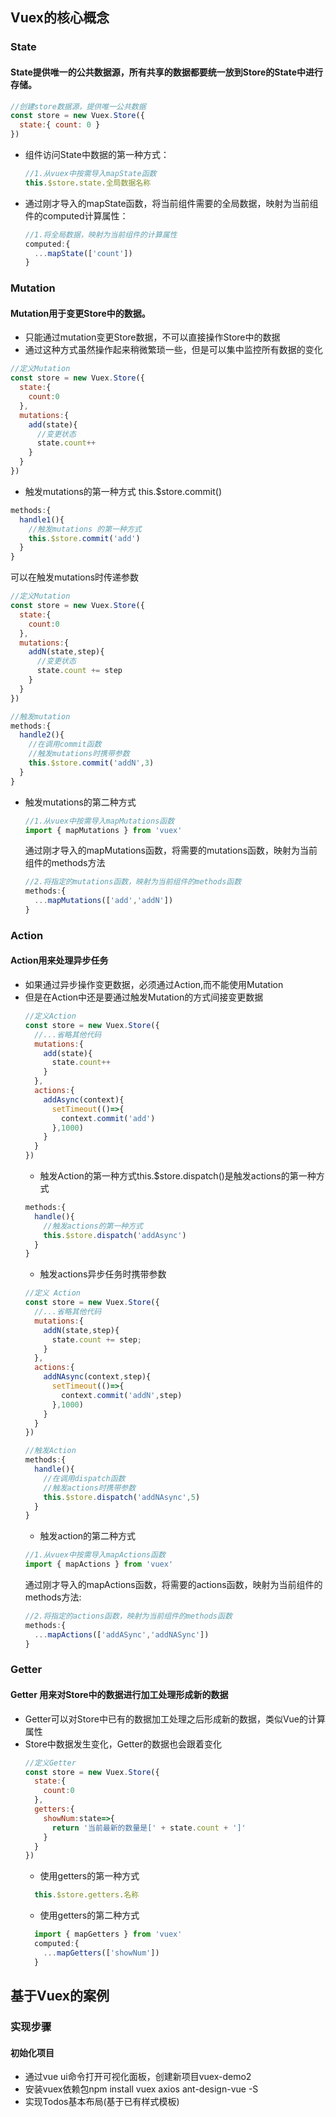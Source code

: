 ## Vuex的核心概念
### State
#### State提供唯一的公共数据源，所有共享的数据都要统一放到Store的State中进行存储。
```js
//创建store数据源，提供唯一公共数据
const store = new Vuex.Store({
  state:{ count: 0 }
})
```
* 组件访问State中数据的第一种方式：
  ```js
  //1.从vuex中按需导入mapState函数
  this.$store.state.全局数据名称
  ```
* 通过刚才导入的mapState函数，将当前组件需要的全局数据，映射为当前组件的computed计算属性：
  ```js
  //1.将全局数据，映射为当前组件的计算属性
  computed:{
    ...mapState(['count'])
  }
  ```

### Mutation
#### Mutation用于变更Store中的数据。
* 只能通过mutation变更Store数据，不可以直接操作Store中的数据
* 通过这种方式虽然操作起来稍微繁琐一些，但是可以集中监控所有数据的变化
```js
//定义Mutation
const store = new Vuex.Store({
  state:{
    count:0
  },
  mutations:{
    add(state){
      //变更状态
      state.count++
    }
  }
})
``` 
+ 触发mutations的第一种方式 this.$store.commit()
```js
methods:{
  handle1(){
    //触发mutations 的第一种方式
    this.$store.commit('add')
  }
}
```
可以在触发mutations时传递参数
```js
//定义Mutation
const store = new Vuex.Store({
  state:{
    count:0
  },
  mutations:{
    addN(state,step){
      //变更状态
      state.count += step
    }
  }
})
```
```js
//触发mutation
methods:{
  handle2(){
    //在调用commit函数
    //触发mutations时携带参数
    this.$store.commit('addN',3)
  }
}
```
+ 触发mutations的第二种方式
  ```js
  //1.从vuex中按需导入mapMutations函数
  import { mapMutations } from 'vuex'
  ```
  通过刚才导入的mapMutations函数，将需要的mutations函数，映射为当前组件的methods方法
  ```js
  //2.将指定的mutations函数，映射为当前组件的methods函数
  methods:{
    ...mapMutations(['add','addN'])
  }
  ```


### Action
#### Action用来处理异步任务
* 如果通过异步操作变更数据，必须通过Action,而不能使用Mutation
* 但是在Action中还是要通过触发Mutation的方式间接变更数据
  ```js
  //定义Action
  const store = new Vuex.Store({
    //...省略其他代码
    mutations:{
      add(state){
        state.count++
      }
    },
    actions:{
      addAsync(context){
        setTimeout(()=>{
          context.commit('add')
        },1000)
      }
    }
  })
  ```
  + 触发Action的第一种方式this.$store.dispatch()是触发actions的第一种方式
  ```js
  methods:{
    handle(){
      //触发actions的第一种方式
      this.$store.dispatch('addAsync')
    }
  }
  ```
  + 触发actions异步任务时携带参数
  ```js
  //定义 Action
  const store = new Vuex.Store({
    //...省略其他代码
    mutations:{
      addN(state,step){
        state.count += step;
      }
    },
    actions:{
      addNAsync(context,step){
        setTimeout(()=>{
          context.commit('addN',step)
        },1000)
      }
    }
  })
  ```
  ```js
  //触发Action
  methods:{
    handle(){
      //在调用dispatch函数
      //触发actions时携带参数
      this.$store.dispatch('addNAsync',5)
    }
  }
  ```
  + 触发action的第二种方式
  ```js
  //1.从vuex中按需导入mapActions函数
  import { mapActions } from 'vuex'
  ```
  通过刚才导入的mapActions函数，将需要的actions函数，映射为当前组件的methods方法:
  ```js
  //2.将指定的actions函数，映射为当前组件的methods函数
  methods:{
    ...mapActions(['addASync','addNASync'])
  }
  ```

### Getter
#### Getter 用来对Store中的数据进行加工处理形成新的数据
* Getter可以对Store中已有的数据加工处理之后形成新的数据，类似Vue的计算属性
* Store中数据发生变化，Getter的数据也会跟着变化
  ```js
  //定义Getter
  const store = new Vuex.Store({
    state:{
      count:0
    },
    getters:{
      showNum:state=>{
        return '当前最新的数量是[' + state.count + ']'
      }
    }
  })
  ```
  + 使用getters的第一种方式
  ```js
    this.$store.getters.名称
  ```
  + 使用getters的第二种方式
  ```js
    import { mapGetters } from 'vuex'
    computed:{
      ...mapGetters(['showNum'])
    }
  ```


## 基于Vuex的案例
### 实现步骤
#### 初始化项目
* 通过vue ui命令打开可视化面板，创建新项目vuex-demo2
* 安装vuex依赖包npm install vuex axios ant-design-vue -S
* 实现Todos基本布局(基于已有样式模板)